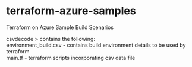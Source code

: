 # terraform-azure-samples
Terraform on Azure Sample Build Scenarios

csvdecode > contains the following: \
environment_build.csv - contains build environment details to be used by terraform \
main.tf - terraform scripts incorporating csv data file
